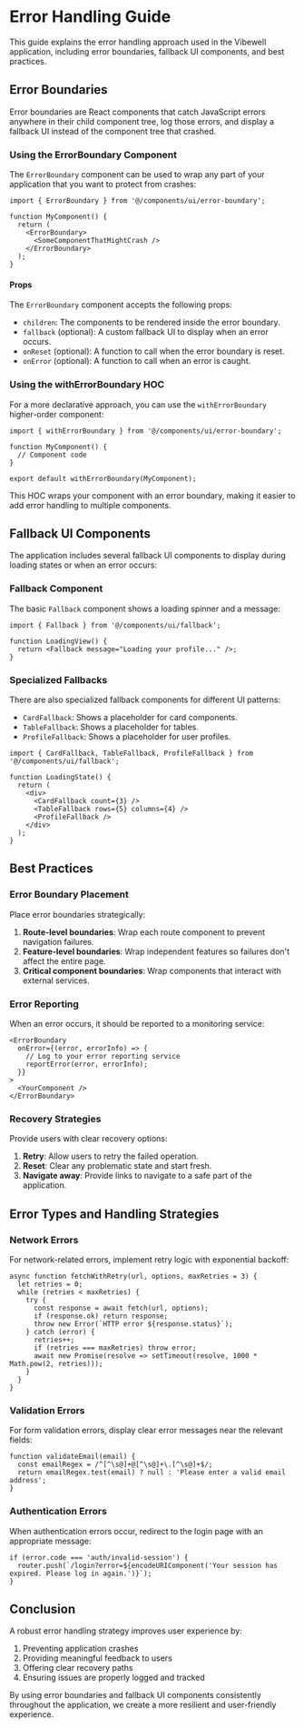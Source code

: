 # Error Handling Guide

This guide explains the error handling approach used in the Vibewell application, including error boundaries, fallback UI components, and best practices.

## Error Boundaries

Error boundaries are React components that catch JavaScript errors anywhere in their child component tree, log those errors, and display a fallback UI instead of the component tree that crashed.

### Using the ErrorBoundary Component

The `ErrorBoundary` component can be used to wrap any part of your application that you want to protect from crashes:

```tsx
import { ErrorBoundary } from '@/components/ui/error-boundary';

function MyComponent() {
  return (
    <ErrorBoundary>
      <SomeComponentThatMightCrash />
    </ErrorBoundary>
  );
}
```

#### Props

The `ErrorBoundary` component accepts the following props:

- `children`: The components to be rendered inside the error boundary.
- `fallback` (optional): A custom fallback UI to display when an error occurs.
- `onReset` (optional): A function to call when the error boundary is reset.
- `onError` (optional): A function to call when an error is caught.

### Using the withErrorBoundary HOC

For a more declarative approach, you can use the `withErrorBoundary` higher-order component:

```tsx
import { withErrorBoundary } from '@/components/ui/error-boundary';

function MyComponent() {
  // Component code
}

export default withErrorBoundary(MyComponent);
```

This HOC wraps your component with an error boundary, making it easier to add error handling to multiple components.

## Fallback UI Components

The application includes several fallback UI components to display during loading states or when an error occurs:

### Fallback Component

The basic `Fallback` component shows a loading spinner and a message:

```tsx
import { Fallback } from '@/components/ui/fallback';

function LoadingView() {
  return <Fallback message="Loading your profile..." />;
}
```

### Specialized Fallbacks

There are also specialized fallback components for different UI patterns:

- `CardFallback`: Shows a placeholder for card components.
- `TableFallback`: Shows a placeholder for tables.
- `ProfileFallback`: Shows a placeholder for user profiles.

```tsx
import { CardFallback, TableFallback, ProfileFallback } from '@/components/ui/fallback';

function LoadingState() {
  return (
    <div>
      <CardFallback count={3} />
      <TableFallback rows={5} columns={4} />
      <ProfileFallback />
    </div>
  );
}
```

## Best Practices

### Error Boundary Placement

Place error boundaries strategically:

1. **Route-level boundaries**: Wrap each route component to prevent navigation failures.
2. **Feature-level boundaries**: Wrap independent features so failures don't affect the entire page.
3. **Critical component boundaries**: Wrap components that interact with external services.

### Error Reporting

When an error occurs, it should be reported to a monitoring service:

```tsx
<ErrorBoundary
  onError={(error, errorInfo) => {
    // Log to your error reporting service
    reportError(error, errorInfo);
  }}
>
  <YourComponent />
</ErrorBoundary>
```

### Recovery Strategies

Provide users with clear recovery options:

1. **Retry**: Allow users to retry the failed operation.
2. **Reset**: Clear any problematic state and start fresh.
3. **Navigate away**: Provide links to navigate to a safe part of the application.

## Error Types and Handling Strategies

### Network Errors

For network-related errors, implement retry logic with exponential backoff:

```tsx
async function fetchWithRetry(url, options, maxRetries = 3) {
  let retries = 0;
  while (retries < maxRetries) {
    try {
      const response = await fetch(url, options);
      if (response.ok) return response;
      throw new Error(`HTTP error ${response.status}`);
    } catch (error) {
      retries++;
      if (retries === maxRetries) throw error;
      await new Promise(resolve => setTimeout(resolve, 1000 * Math.pow(2, retries)));
    }
  }
}
```

### Validation Errors

For form validation errors, display clear error messages near the relevant fields:

```tsx
function validateEmail(email) {
  const emailRegex = /^[^\s@]+@[^\s@]+\.[^\s@]+$/;
  return emailRegex.test(email) ? null : 'Please enter a valid email address';
}
```

### Authentication Errors

When authentication errors occur, redirect to the login page with an appropriate message:

```tsx
if (error.code === 'auth/invalid-session') {
  router.push(`/login?error=${encodeURIComponent('Your session has expired. Please log in again.')}`);
}
```

## Conclusion

A robust error handling strategy improves user experience by:

1. Preventing application crashes
2. Providing meaningful feedback to users
3. Offering clear recovery paths
4. Ensuring issues are properly logged and tracked

By using error boundaries and fallback UI components consistently throughout the application, we create a more resilient and user-friendly experience. 